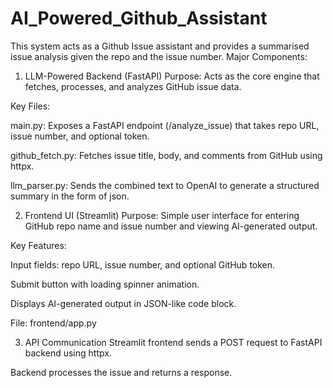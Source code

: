 # AI_Powered_Github_Assistant
This system acts as a Github Issue assistant and provides a summarised issue analysis given the repo and the issue number.
Major Components:
1.  LLM-Powered Backend (FastAPI)
Purpose: Acts as the core engine that fetches, processes, and analyzes GitHub issue data.

Key Files:

main.py: Exposes a FastAPI endpoint (/analyze_issue) that takes repo URL, issue number, and optional token.

github_fetch.py: Fetches issue title, body, and comments from GitHub using httpx.

llm_parser.py: Sends the combined text to OpenAI to generate a structured summary in the form of json.

2.  Frontend UI (Streamlit)
Purpose: Simple user interface for entering GitHub repo name and issue number and viewing AI-generated output.

Key Features:

Input fields: repo URL, issue number, and optional GitHub token.

Submit button with loading spinner animation.

Displays AI-generated output in JSON-like code block.

File: frontend/app.py

3. API Communication
Streamlit frontend sends a POST request to FastAPI backend using httpx.

Backend processes the issue and returns a response.